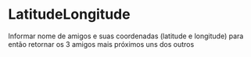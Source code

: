 # LatitudeLongitude
Informar nome de amigos e suas coordenadas (latitude e longitude) para então retornar os 3 amigos mais próximos uns dos outros
